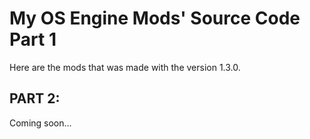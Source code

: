 # My OS Engine Mods' Source Code Part 1
Here are the mods that was made with the version 1.3.0.

## PART 2:
Coming soon...
